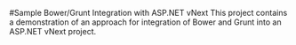 #Sample Bower/Grunt Integration with ASP.NET vNext
This project contains a demonstration of an approach for integration of Bower and Grunt into an ASP.NET vNext project.